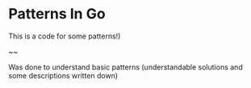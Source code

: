 ﻿# Patterns In Go

This is a code for some patterns!)

~~

Was done to understand basic patterns (understandable solutions and some descriptions written down)
